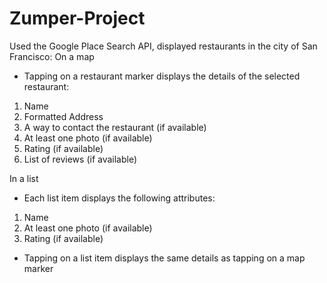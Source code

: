 # Zumper-Project

Used the Google Place Search API, displayed restaurants in the city of San Francisco:
On a map
- Tapping on a restaurant marker displays the details of the selected restaurant:
1) Name
2) Formatted Address
3) A way to contact the restaurant (if available)
4) At least one photo (if available)
5) Rating (if available)
6) List of reviews (if available)

In a list
- Each list item displays the following attributes:
1) Name
2) At least one photo (if available)
3) Rating (if available)
- Tapping on a list item displays the same details as tapping on a map marker
